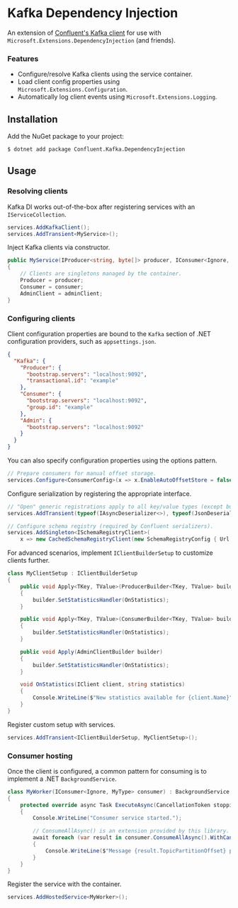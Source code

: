 # Kafka Dependency Injection
An extension of [Confluent's Kafka client](https://github.com/confluentinc/confluent-kafka-dotnet) for use with `Microsoft.Extensions.DependencyInjection` (and friends).

### Features
* Configure/resolve Kafka clients using the service container.
* Load client config properties using `Microsoft.Extensions.Configuration`.
* Automatically log client events using `Microsoft.Extensions.Logging`.

## Installation

Add the NuGet package to your project:

    $ dotnet add package Confluent.Kafka.DependencyInjection

## Usage

### Resolving clients

Kafka DI works out-of-the-box after registering services with an `IServiceCollection`.

```c#
services.AddKafkaClient();
services.AddTransient<MyService>();
```

Inject Kafka clients via constructor.

```c#
public MyService(IProducer<string, byte[]> producer, IConsumer<Ignore, MyType> consumer, IAdminClient adminClient)
{
    // Clients are singletons managed by the container.
    Producer = producer;
    Consumer = consumer;
    AdminClient = adminClient;
}
```

### Configuring clients

Client configuration properties are bound to the `Kafka` section of .NET configuration providers, such as `appsettings.json`.

```json
{
  "Kafka": {
    "Producer": {
      "bootstrap.servers": "localhost:9092",
      "transactional.id": "example"
    },
    "Consumer": {
      "bootstrap.servers": "localhost:9092",
      "group.id": "example"
    },
    "Admin": {
      "bootstrap.servers": "localhost:9092"
    }
  }
}
```

You can also specify configuration properties using the options pattern.

```c#
// Prepare consumers for manual offset storage.
services.Configure<ConsumerConfig>(x => x.EnableAutoOffsetStore = false);
```

Configure serialization by registering the appropriate interface.

```c#
// "Open" generic registrations apply to all key/value types (except built-in types).
services.AddTransient(typeof(IAsyncDeserializer<>), typeof(JsonDeserializer<>));

// Configure schema registry (required by Confluent serializers).
services.AddSingleton<ISchemaRegistryClient>(
    x => new CachedSchemaRegistryClient(new SchemaRegistryConfig { Url = "localhost:8081" }));
```

For advanced scenarios, implement `IClientBuilderSetup` to customize clients further.

```c#
class MyClientSetup : IClientBuilderSetup
{
    public void Apply<TKey, TValue>(ProducerBuilder<TKey, TValue> builder)
    {
        builder.SetStatisticsHandler(OnStatistics);
    }

    public void Apply<TKey, TValue>(ConsumerBuilder<TKey, TValue> builder)
    {
        builder.SetStatisticsHandler(OnStatistics);
    }

    public void Apply(AdminClientBuilder builder)
    {
        builder.SetStatisticsHandler(OnStatistics);
    }

    void OnStatistics(IClient client, string statistics)
    {
        Console.WriteLine($"New statistics available for {client.Name}");
    }
}
```

Register custom setup with services.

```c#
services.AddTransient<IClientBuilderSetup, MyClientSetup>();
```

### Consumer hosting

Once the client is configured, a common pattern for consuming is to implement a .NET `BackgroundService`.

```c#
class MyWorker(IConsumer<Ignore, MyType> consumer) : BackgroundService
{
    protected override async Task ExecuteAsync(CancellationToken stoppingToken)
    {
        Console.WriteLine("Consumer service started.");

        // ConsumeAllAsync() is an extension provided by this library.
        await foreach (var result in consumer.ConsumeAllAsync().WithCancellation(stoppingToken))
        {
            Console.WriteLine($"Message {result.TopicPartitionOffset} processed.");
        }
    }
}
```

Register the service with the container.

```c#
services.AddHostedService<MyWorker>();
```
